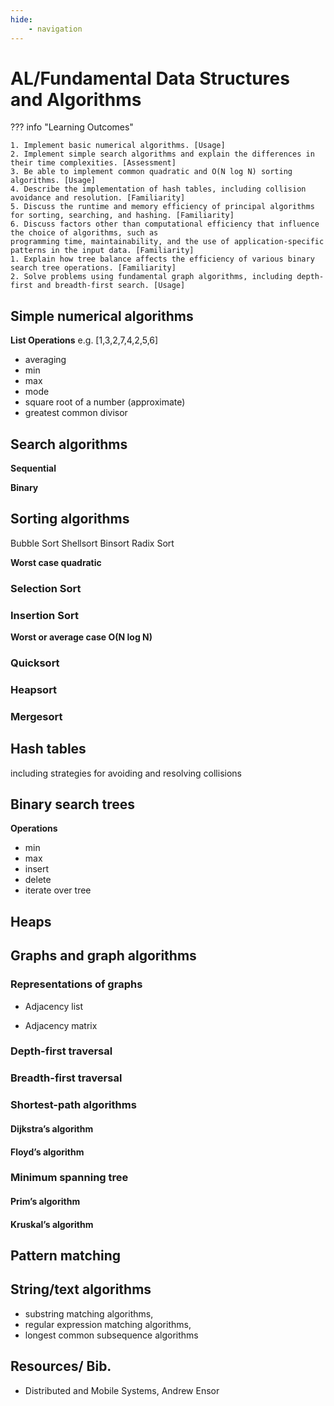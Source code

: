 ```yaml
---
hide:
    - navigation
---
```

# AL/Fundamental Data Structures and Algorithms

??? info "Learning Outcomes"

    1. Implement basic numerical algorithms. [Usage]
    2. Implement simple search algorithms and explain the differences in their time complexities. [Assessment]
    3. Be able to implement common quadratic and O(N log N) sorting algorithms. [Usage]
    4. Describe the implementation of hash tables, including collision avoidance and resolution. [Familiarity]
    5. Discuss the runtime and memory efficiency of principal algorithms for sorting, searching, and hashing. [Familiarity]
    6. Discuss factors other than computational efficiency that influence the choice of algorithms, such as
    programming time, maintainability, and the use of application-specific patterns in the input data. [Familiarity]
    1. Explain how tree balance affects the efficiency of various binary search tree operations. [Familiarity]
    2. Solve problems using fundamental graph algorithms, including depth-first and breadth-first search. [Usage]

## Simple numerical algorithms

**List Operations**
e.g. [1,3,2,7,4,2,5,6]

- averaging
- min
- max
- mode
- square root of a number (approximate)
- greatest common divisor

## Search algorithms

**Sequential**  

**Binary** 

## Sorting algorithms

Bubble Sort
Shellsort
Binsort
Radix Sort

**Worst case quadratic** 

### Selection Sort

### Insertion Sort
  
**Worst or average case O(N log N)** 

### Quicksort

### Heapsort

### Mergesort

## Hash tables

including strategies for avoiding and resolving collisions

## Binary search trees

**Operations** 

- min
- max
- insert
- delete
- iterate over tree

## Heaps

## Graphs and graph algorithms

### Representations of graphs 

- Adjacency list
  
- Adjacency matrix

### Depth-first traversal 

### Breadth-first traversal

### Shortest-path algorithms 

#### Dijkstra’s algorithm

#### Floyd’s algorithm

### Minimum spanning tree 

#### Prim’s algorithm
#### Kruskal’s algorithm

## Pattern matching 

## String/text algorithms 

- substring matching algorithms, 
- regular expression matching algorithms, 
- longest common subsequence algorithms

## Resources/ Bib.

- Distributed and Mobile Systems, Andrew Ensor